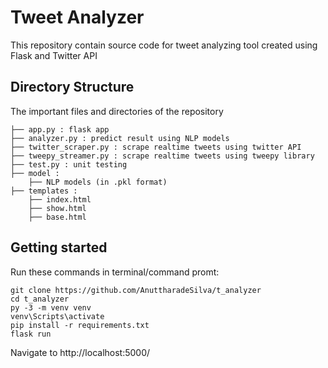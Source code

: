 # Tweet Analyzer

This repository contain source code for tweet analyzing tool created using Flask and Twitter API

## Directory Structure

The important files and directories of the repository

    ├── app.py : flask app
    ├── analyzer.py : predict result using NLP models
    ├── twitter_scraper.py : scrape realtime tweets using twitter API
    ├── tweepy_streamer.py : scrape realtime tweets using tweepy library
    ├── test.py : unit testing
    ├── model :
        ├── NLP models (in .pkl format) 
    ├── templates :                  
        ├── index.html
        ├── show.html
        ├── base.html

## Getting started

Run these commands in terminal/command promt:

```commandline
git clone https://github.com/AnuttharadeSilva/t_analyzer
cd t_analyzer
py -3 -m venv venv
venv\Scripts\activate
pip install -r requirements.txt
flask run
```
Navigate to http://localhost:5000/

